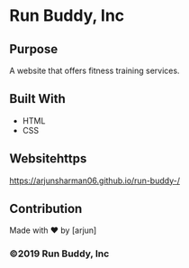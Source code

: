 # Run Buddy, Inc

## Purpose
A website that offers fitness training services. 

## Built With
* HTML
* CSS

## Websitehttps
https://arjunsharman06.github.io/run-buddy-/

## Contribution
Made with ❤️ by [arjun]

### ©️2019 Run Buddy, Inc 
